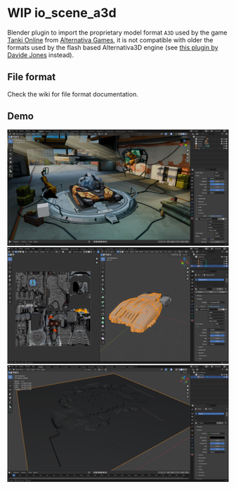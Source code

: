 # WIP io_scene_a3d
Blender plugin to import the proprietary model format `A3D` used by the game [Tanki Online](https://tankionline.com/en/) from [Alternativa Games](https://alternativa.games/), it is not compatible with older the formats used by the flash based Alternativa3D engine (see [this plugin by Davide Jones](https://github.com/davidejones/alternativa3d_tools) instead).

## File format
Check the wiki for file format documentation.

## Demo
![A3D models used in a blender scene ready for render](./images/demo1.png)<br>
![UV and material surface showcase](./images/demo2.png)<br>
![Terrain mesh example](./images/demo3.png)